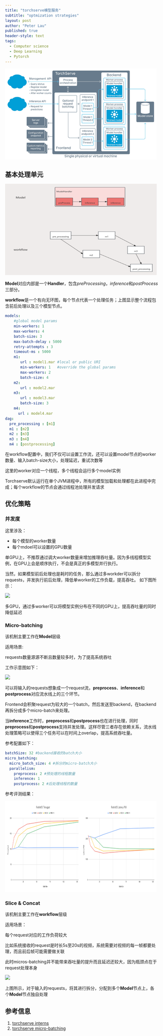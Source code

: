 ```yaml
---
title: "torchserve模型服务"
subtitle: "optmization strategies"
layout: post
author: "Peter Lau"
published: true
header-style: text
tags:
  - Computer science
  - Deep Learning
  - Pytorch
---
```



<div>
  <img class="torchserve" src="/img/torchserve/torchserve.jpg" width="500" height="300" alt="torchserve Architecture">
</div>


## 基本处理单元

<div>
  <img class="torchserve" src="/img/torchserve/torchserve_basic_unit.png" width="500" height="300" alt="torchserve Architecture">
</div>

**Model**对应内部是一个**Handler**，包含*preProcessing*，*inference*和*postProcess*三部分。

**workflow**是一个有向无环图，每个节点代表一个处理任务；上图显示整个流程包含前后处理以及三个模型节点。


```Yaml
models:
    #global model params
    min-workers: 1
    max-workers: 4
    batch-size: 3
    max-batch-delay : 5000
    retry-attempts : 3
    timeout-ms : 5000
    m1:
       url : model1.mar #local or public URI
       min-workers: 1   #override the global params
       max-workers: 2
       batch-size: 4
    m2:
       url : model2.mar
    m3:
       url : model3.mar
       batch-size: 3
    m4:
      url : model4.mar
dag:
  pre_processing : [m1]
  m1 : [m2]
  m2 : [m3]
  m3 : [m4]
  m4 : [postprocessing]
```

在workflow配置中，我们不仅可以设置工作流，还可以设置model节点的worker数量、输入batch-size大小，处理延迟，重试次数等

这里的worker对应一个线程，多个线程会运行多个model实例

Torchserve默认运行在单个JVM进程中，所有的模型加载和处理都在此进程中完成；每个workflow的节点会通过线程池处理并发请求


## 优化策略

### 并发度

这里涉及：

+ 每个模型的worker数量
+ 每个mdoel可以设置的GPU数量

单GPU上，不推荐通过调大worker数量来增加推理吞吐量。因为多线程模型实例，在GPU上会是顺序执行，不会是真正的多模型并行执行。

当然，如果模型前后处理也是耗时的任务，那么通过多workder可以拆分requests，并发执行前后处理，降低单worker的工作负载，提高吞吐。
如下图所示：

![](https://mermaid.ink/img/pako:eNpdkM1ugzAQhF_F2jNBNqb8-NBLe2wllB6QGnKwwhJQAVNjK00R714HgtTWJ8_Ot-P1TnBSJYKAs5ZDTV72RU_c2bODxk-LoxmPZLd7JBk7XJT-qFp1IYPGQasTjuNxpTO2MPnKoCbsnxFsRnA38tXIgl-pajR_Y_PgDoHnxmtKEEZb9KBD3cmbhOkGFmBq7LAA4a4lVtK2poCin13bIPt3pbqtUyt7rjdhh1IafG6k-7ojKtmOriqtUW_X_rRRWDZG6dd1ScuuXAz2JeonZXsDgj3Q5R0QE3yB4Iz7PKVhFEZxwpyKPbiCSCPfleKEp2mYsITPHnwvg1E_jmmcphGPkpAmAeXzD1UGexM?type=png)


多GPU，通过多worker可以将模型实例分布在不同的GPU上，提高吞吐量的同时降低延迟

### Micro-batching

该机制主要工作在**Model**层级

适用场景:

requests数量源源不断且数量较多时，为了提高系统吞吐

工作示意图如下：

![](https://mermaid.ink/img/pako:eNp1kD9vgzAQxb8KuplE2OavhyztEqmVonRryGDhIyAFmxpbaor47nUgLFXqyXf3e_fsN0KlJQKHixF9E7wdSxX4czwZ_HI42OEcbDa74EBOvcHe6AqHYWMbg0IG5PyAF4Q-QegDOZCZ2Z9aVaNBVeE6oMtgqfbLprubHuw_ditEn0H0D8SeQewMof9wK4Fb4zCEDk0n7iWMd3kJtsEOS-D-KrEW7mpLKNXkZb1Qn1p3q9Jod2nWwvVSWHxthQ_TE7W4Dr4rnNUfN1WtFMrWavO-xD6n79egkmhetFMWOKXp7AN8hG_gLIq3RR6laZGTKI2yOIQbcELibZ7TJC8oo0nGkmwK4Wd-WbTNCEuzghRxnEQsy-PpF-0NlZg?type=png)

可以将输入的requests想象成一个request流，**preprocess**、**inference**和**postprocess**对应流水线上的三个环节。

Frontend会积聚request为较大的一个batch，然后发送至backend，在backend再拆分成多个micro-batch来处理。

当**inference**工作时，**preprocess**和**postprocess**也在进行处理，同时**preprocess**和**postprocess**支持并发处理。这样尽管三者存在依赖关系，流水线处理策略可以使得三个任务可以在时间上overlap，提高系统吞吐量。

参考配置如下：
```Yaml
batchSize: 32 #backend接收的batch大小
micro_batching:
  micro_batch_size: 4 #拆分的micro-batch大小
  parallelism:
    preprocess: 2 #预处理的线程数量
    inference: 1
    postprocess: 2 #后处理线程的数量
```

参考评测结果：

<div>
  <img class="miacro-batching" src="/img/torchserve/throughput_latency.png" width="500" height="300" alt="micro-batching">
</div>

### Slice & Concat

该机制主要工作在**workflow**层级

适用场景：

每个request对应的工作负荷较大

比如系统接收的request是时长5s至20s的视频，系统需要对视频的每一帧都要处理，而且前后帧可能需要做关联


此时micros-batching并不能带来吞吐量的提升而且延迟还较大，因为瓶颈点在于request处理本身


![](https://mermaid.ink/img/pako:eNqVlM9v0zAUx_-VyNKkTeqqxm6TNAcucGQXuNFUU0jcNqK1g5NojKqHVdPWbogOcSsIaVKBCQmNHWA_qPbXNElv-xdI4jXtKlqYT8_P733fx_azm8CgJgYqWFkRNjBr6JYZ_NwJTw79D9fj45NwcOUP-luUvcDMv_w1Pn7jD3bDoz0eo5FKnW4ZNZ25wuMnGhGiEen4519G11_Hp-fBWXt80A7bl3yJ4ZcedlxndXVira0J6-sPhFg_Vtp06paBN0lEVJr4hMQnxL4yl5nW6eyF3X1eIbL93ju_82N00R1dfOOU8TauejfDDke_GXZ57l_qJRw1nZh1zMTSrVH-r3B4v3A0F55uJzjtzZGH_V3_-9HkrOMwx3teZbpdS1GFObV42AzbjBrYccTS1C4nEBapYIaJgcVSavIVmzruNG06uRXGxJzlnQeBy0HgYhC4BATeHwQtB0GLQdASEPRvkLgh-d39fh98-hic7Y93-lFDBofD4O3n2XeQ3t2d3jcoMXR3rvm5c7b70_NelHwnDC0MAxlQZZYJ1Iped3AGNPjjj36CZqygAbeGG1gDamSauKJ7dVcDGmlFebZOnlHaAKrLvCiTUa9aS3U829Rd_MjSo1tppF7dc-nTbWJMcrBpuZRt8K_H4DjRyZuYPaQecYEqioWkEFCb4BVQoSJl80UZyUiSEVIkUcqAbaAqMCvLuQLKiXJRKhaKsJUBrxO0XFaBsKDkoSgqUEIwL7X-ADbu4Sw?type=png)

上图所示，对于输入的requests，将其进行拆分，分配到多个**Model**节点上，各个**Model**节点独自处理


## 参考信息

1. [torchserve interns](https://github.com/pytorch/serve/blob/master/docs/internals.md)
2. [torchserve micro-batching](https://github.com/pytorch/serve/blob/master/examples/micro_batching/README.md)